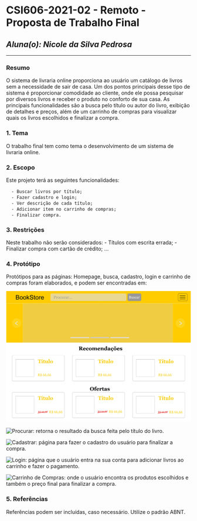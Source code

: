 # **CSI606-2021-02 - Remoto - Proposta de Trabalho Final**

## *Aluna(o): Nicole da Silva Pedrosa*

--------------

<!-- Descrever um resumo sobre o trabalho. -->

### Resumo

  O sistema de livraria online proporciona ao usuário um catálogo de livros sem a necessidade de sair de casa. Um dos pontos principais desse tipo de sistema é proporcionar comodidade ao cliente, onde ele possa pesquisar por diversos livros e receber o produto no conforto de sua casa.
  As principais funcionalidades são a busca pelo título ou autor do livro, exibição de detalhes e preços, além de um carrinho de compras para visualizar quais os livros escolhidos e finalizar a compra.


<!-- Apresentar o tema. -->
### 1. Tema

  O trabalho final tem como tema o desenvolvimento de um sistema de livraria online.

<!-- Descrever e limitar o escopo da aplicação. -->
### 2. Escopo

  Este projeto terá as seguintes funcionalidades:

      - Buscar livros por título;
      - Fazer cadastro e login;
      - Ver descrição de cada título;
      - Adicionar item no carrinho de compras;
      - Finalizar compra.
  

<!-- Apresentar restrições de funcionalidades e de escopo. -->
### 3. Restrições

  Neste trabalho não serão considerados:
      - Títulos com escrita errada;
      - Finalizar compra com cartão de crédito;
      ...

<!-- Construir alguns protótipos para a aplicação, disponibilizá-los no Github e descrever o que foi considerado. //-->
### 4. Protótipo

  Protótipos para as páginas: Homepage, busca, cadastro, login e carrinho de compras foram elaborados, e podem ser encontradas em:


![Home Page: é a página inicial do site, onde encontramos os livros mais vendidos, novidades e recomendações.](Protótipo/P%C3%A1gina%20Inicial.jpg)


![Procurar: retorna o resultado da busca feita pelo título do livro.](Protótipo/Busca.jpg)


![Cadastrar: página para fazer o cadastro do usuário para finalizar a compra.](Protótipo/Cadastro.jpg)


![Login: página que o usuário entra na sua conta para adicionar livros ao carrinho e fazer o pagamento.](Protótipo/Login.jpg)


![Carrinho de Compras: onde o usuário encontra os produtos escolhidos e também o preço final para finalizar a compra.](Protótipo/Carrinho%20de%20Compras.jpg)


### 5. Referências

  Referências podem ser incluídas, caso necessário. Utilize o padrão ABNT.

